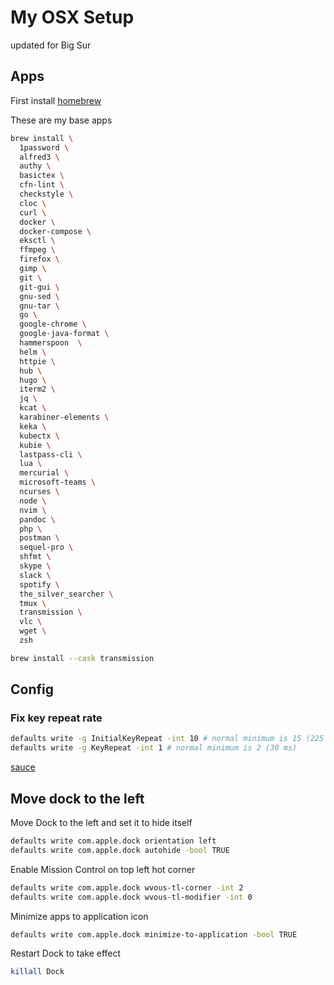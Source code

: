 # My OSX Setup

updated for Big Sur 

## Apps 

First install [homebrew](https://brew.sh/)

These are my base apps

```sh
brew install \
  1password \
  alfred3 \
  authy \
  basictex \
  cfn-lint \
  checkstyle \
  cloc \
  curl \
  docker \
  docker-compose \
  eksctl \
  ffmpeg \
  firefox \
  gimp \
  git \
  git-gui \
  gnu-sed \
  gnu-tar \
  go \
  google-chrome \
  google-java-format \
  hammerspoon  \
  helm \
  httpie \
  hub \
  hugo \
  iterm2 \
  jq \
  kcat \
  karabiner-elements \
  keka \
  kubectx \
  kubie \
  lastpass-cli \
  lua \
  mercurial \
  microsoft-teams \
  ncurses \
  node \
  nvim \
  pandoc \
  php \
  postman \
  sequel-pro \
  shfmt \
  skype \
  slack \
  spotify \
  the_silver_searcher \
  tmux \
  transmission \
  vlc \
  wget \
  zsh
```

```sh
brew install --cask transmission
```

## Config

### Fix key repeat rate

```sh
defaults write -g InitialKeyRepeat -int 10 # normal minimum is 15 (225 ms)
defaults write -g KeyRepeat -int 1 # normal minimum is 2 (30 ms)
```

[sauce](https://apple.stackexchange.com/questions/10467/how-to-increase-keyboard-key-repeat-rate-on-os-x)

## Move dock to the left

Move Dock to the left and set it to hide itself

```sh
defaults write com.apple.dock orientation left
defaults write com.apple.dock autohide -bool TRUE
```

Enable Mission Control on top left hot corner

```sh
defaults write com.apple.dock wvous-tl-corner -int 2
defaults write com.apple.dock wvous-tl-modifier -int 0
```

Minimize apps to application icon

```sh
defaults write com.apple.dock minimize-to-application -bool TRUE
```

Restart Dock to take effect

```sh
killall Dock
```


